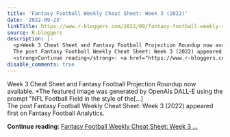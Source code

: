 ```yaml
---
title: 'Fantasy Football Weekly Cheat Sheet: Week 3 (2022)'
date: '2022-09-23'
linkTitle: https://www.r-bloggers.com/2022/09/fantasy-football-weekly-cheat-sheet-week-3-2022/
source: R-bloggers
description: |-
  <p>Week 3 Cheat Sheet and Fantasy Football Projection Roundup now available. *The featured image was generated by OpenAIs DALL-E using the prompt "NFL Football Field in the style of the[...]<br />
  The post Fantasy Football Weekly Cheat Sheet: Week 3 (2022) appeared first on Fantasy Football Analytics.</p>
  <strong>Continue reading</strong>: <a href="https://www.r-bloggers.com/2022/09/fantasy-football-weekly-cheat-sheet-week-3-2022/">Fantasy Football Weekly Cheat Sheet: Week 3 ...
disable_comments: true
---
```

<p>Week 3 Cheat Sheet and Fantasy Football Projection Roundup now available. *The featured image was generated by OpenAIs DALL-E using the prompt "NFL Football Field in the style of the[...]<br />
The post Fantasy Football Weekly Cheat Sheet: Week 3 (2022) appeared first on Fantasy Football Analytics.</p>
<strong>Continue reading</strong>: <a href="https://www.r-bloggers.com/2022/09/fantasy-football-weekly-cheat-sheet-week-3-2022/">Fantasy Football Weekly Cheat Sheet: Week 3 ...